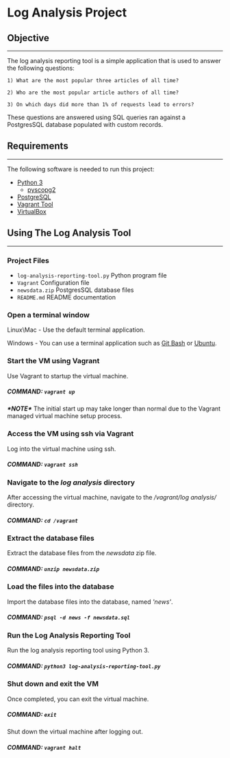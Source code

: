 # Log Analysis Project



## Objective
-------------
The log analysis reporting tool is a simple application that is used to answer the following questions:

	1) What are the most popular three articles of all time? 

	2) Who are the most popular article authors of all time? 

	3) On which days did more than 1% of requests lead to errors? 
	
These questions are answered using SQL queries ran against a PostgresSQL database populated with custom records.  


## Requirements
----------------
The following software is needed to run this project:

- [Python 3](https://www.python.org/download/releases/3.0/)
    - [pyscopg2](http://initd.org/psycopg/)
- [PostgreSQL](https://www.postgresql.org/)
- [Vagrant Tool](https://www.vagrantup.com/)
- [VirtualBox](https://www.virtualbox.org/)


## Using The Log Analysis Tool
------------------------------
### Project Files 
   - `log-analysis-reporting-tool.py` Python program file 
   - `Vagrant` Configuration file
   - `newsdata.zip` PostgresSQL database files 
   - `README.md` README documentation
   
### Open a terminal window
Linux\Mac - Use the default terminal application. 

Windows - You can use a terminal application such as 
[Git Bash](https://gitforwindows.org/) or [Ubuntu](https://www.howtogeek.com/265900/everything-you-can-do-with-windows-10s-new-bash-shell/).  

### Start the VM using Vagrant
Use Vagrant to startup the virtual machine. 

##### COMMAND: `vagrant up` 

**_\*NOTE\*_** The initial start up may take longer than normal due to the Vagrant managed virtual machine setup process. 

### Access the VM using ssh via Vagrant 
Log into the virtual machine using ssh. 

##### COMMAND: `vagrant ssh`

### Navigate to the *log analysis* directory 
After accessing the virtual machine, navigate to the */vagrant/log analysis/* directory. 

##### COMMAND: `cd /vagrant`

### Extract the database files
Extract the database files from the *newsdata* zip file.

##### COMMAND: `unzip newsdata.zip`

### Load the files into the database
Import the database files into the database, named *'news'*.

##### COMMAND: `psql -d news -f newsdata.sql`

### Run the Log Analysis Reporting Tool
Run the log analysis reporting tool using Python 3.

##### COMMAND: `python3 log-analysis-reporting-tool.py`

### Shut down and exit the VM
Once completed, you can exit the virtual machine.

##### COMMAND: `exit`

Shut down the virtual machine after logging out.

##### COMMAND: `vagrant halt`


